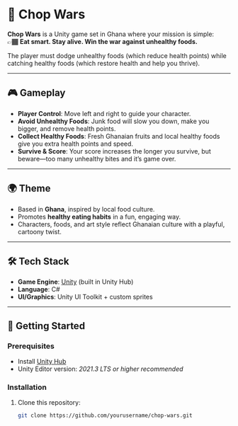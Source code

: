 # 🍴 Chop Wars

**Chop Wars** is a Unity game set in Ghana where your mission is simple:  
👉🏾 **Eat smart. Stay alive. Win the war against unhealthy foods.**

The player must dodge unhealthy foods (which reduce health points) while catching healthy foods (which restore health and help you thrive).  

---

## 🎮 Gameplay

- **Player Control**: Move left and right to guide your character.  
- **Avoid Unhealthy Foods**: Junk food will slow you down, make you bigger, and remove health points.  
- **Collect Healthy Foods**: Fresh Ghanaian fruits and local healthy foods give you extra health points and speed.  
- **Survive & Score**: Your score increases the longer you survive, but beware—too many unhealthy bites and it’s game over.  

---

## 🌍 Theme

- Based in **Ghana**, inspired by local food culture.  
- Promotes **healthy eating habits** in a fun, engaging way.  
- Characters, foods, and art style reflect Ghanaian culture with a playful, cartoony twist.  

---

## 🛠️ Tech Stack

- **Game Engine**: [Unity](https://unity.com/) (built in Unity Hub)  
- **Language**: C#  
- **UI/Graphics**: Unity UI Toolkit + custom sprites  

---

## 🚀 Getting Started

### Prerequisites
- Install [Unity Hub](https://unity.com/download)  
- Unity Editor version: *2021.3 LTS or higher recommended*  

### Installation
1. Clone this repository:
   ```bash
   git clone https://github.com/yourusername/chop-wars.git

